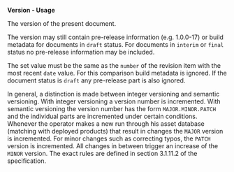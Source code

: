 **Version - Usage**

The version of the present document.

The version may still contain pre-release information (e.g. 1.0.0-17) or build metadata for documents in `draft` status.
For documents in `interim` or `final` status no pre-release information may be included.

The set value must be the same as the `number` of the revision item with the most recent `date` value.
For this comparison build metadata is ignored.
If the document status is `draft` any pre-release part is also ignored.

In general, a distinction is made between integer versioning and semantic versioning.
With integer versioning a version number is incremented.
With semantic versioning the version number has the form `MAJOR.MINOR.PATCH` and the individual parts are incremented under certain conditions.
Whenever the operator makes a new run through his asset database (matching with deployed products) that result in changes the `MAJOR` version is incremented.
For minor changes such as correcting typos, the `PATCH` version is incremented.
All changes in between trigger an increase of the `MINOR` version.
The exact rules are defined in section 3.1.11.2 of the specification.
